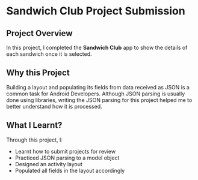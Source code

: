 # Sandwich Club Project Submission

## Project Overview
In this project, I completed the **Sandwich Club** app to
show the details of each sandwich once it is selected.

## Why this Project

Building a layout and populating its fields from data received as JSON
is a common task for Android Developers. Although JSON parsing is usually
done using libraries, writing the JSON parsing for  this project
helped me to better understand how it is processed.

## What I Learnt?
Through this project, I:
- Learnt how to submit projects for review
- Practiced JSON parsing to a model object
- Designed an activity layout
- Populated all fields in the layout accordingly


